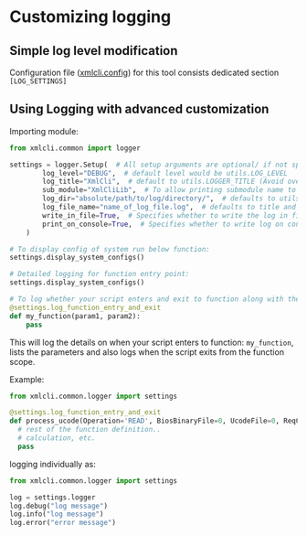# Customizing logging

## Simple log level modification

Configuration file ([xmlcli.config](../../src/xmlcli/xmlcli.config)) for this tool
consists dedicated section `[LOG_SETTINGS]`



## Using Logging with advanced customization

Importing module:

```python
from xmlcli.common import logger

settings = logger.Setup(  # All setup arguments are optional/ if not specified default value will be overridden
        log_level="DEBUG",  # default level would be utils.LOG_LEVEL
        log_title="XmlCli",  # default to utils.LOGGER_TITLE (Avoid overriding this!!!)
        sub_module="XmlCliLib",  # To allow printing submodule name to logging, for better lookup to filter
        log_dir="absolute/path/to/log/directory/",  # defaults to utils.LOG_DIR
        log_file_name="name_of_log_file.log",  # defaults to title and timestamp
        write_in_file=True,  # Specifies whether to write the log in file or not defaults to utils.FILE_LOG
        print_on_console=True,  # Specifies whether to write log on console or not defaults to utils.CONSOLE_STREAM_LOG
    )

# To display config of system run below function:
settings.display_system_configs()

# Detailed logging for function entry point:
settings.display_system_configs()

# To log whether your script enters and exit to function along with the arguments feed to the function, add below line overridden any function/method:
@settings.log_function_entry_and_exit
def my_function(param1, param2):
    pass
```

This will log the details on when your script enters to function: `my_function`, lists the parameters and also logs when the script exits from the function scope.

Example:
```python
from xmlcli.common.logger import settings

@settings.log_function_entry_and_exit
def process_ucode(Operation='READ', BiosBinaryFile=0, UcodeFile=0, ReqCpuId=0, outPath='', BiosBinListBuff=0, ReqCpuFlags=0xFFFF, PrintEn=True):
  # rest of the function definition..
  # calculation, etc.
  pass
```

logging individually as:

```python
from xmlcli.common.logger import settings

log = settings.logger
log.debug("log message")
log.info("log message")
log.error("error message")
```
